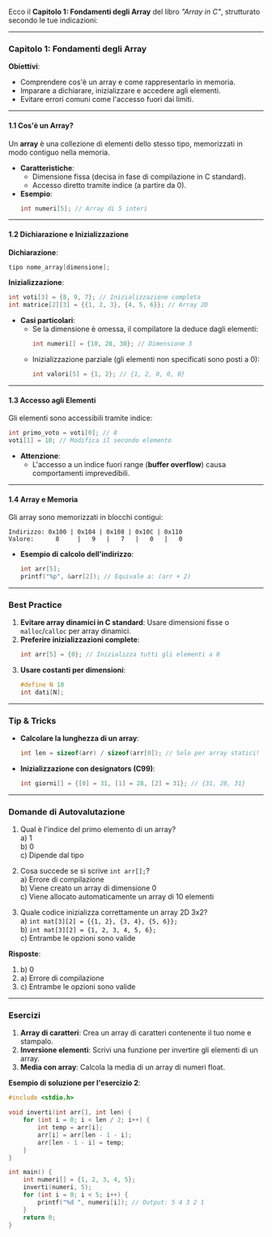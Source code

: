 

Ecco il **Capitolo 1: Fondamenti degli Array** del libro *"Array in C"*, strutturato secondo le tue indicazioni:

---

### **Capitolo 1: Fondamenti degli Array**  
**Obiettivi**:  
- Comprendere cos'è un array e come rappresentarlo in memoria.  
- Imparare a dichiarare, inizializzare e accedere agli elementi.  
- Evitare errori comuni come l'accesso fuori dai limiti.  

---

#### **1.1 Cos'è un Array?**  
Un **array** è una collezione di elementi dello stesso tipo, memorizzati in modo contiguo nella memoria.  
- **Caratteristiche**:  
  - Dimensione fissa (decisa in fase di compilazione in C standard).  
  - Accesso diretto tramite indice (a partire da 0).  
- **Esempio**:  
  ```c  
  int numeri[5]; // Array di 5 interi  
  ```  

---

#### **1.2 Dichiarazione e Inizializzazione**  
**Dichiarazione**:  
```c  
tipo nome_array[dimensione];  
```  
**Inizializzazione**:  
```c  
int voti[3] = {8, 9, 7}; // Inizializzazione completa  
int matrice[2][3] = {{1, 2, 3}, {4, 5, 6}}; // Array 2D  
```  
- **Casi particolari**:  
  - Se la dimensione è omessa, il compilatore la deduce dagli elementi:  
    ```c  
    int numeri[] = {10, 20, 30}; // Dimensione 3  
    ```  
  - Inizializzazione parziale (gli elementi non specificati sono posti a 0):  
    ```c  
    int valori[5] = {1, 2}; // {1, 2, 0, 0, 0}  
    ```  

---

#### **1.3 Accesso agli Elementi**  
Gli elementi sono accessibili tramite indice:  
```c  
int primo_voto = voti[0]; // 8  
voti[1] = 10; // Modifica il secondo elemento  
```  
- **Attenzione**:  
  - L'accesso a un indice fuori range (**buffer overflow**) causa comportamenti imprevedibili.  

---

#### **1.4 Array e Memoria**  
Gli array sono memorizzati in blocchi contigui:  
```
Indirizzo: 0x100 | 0x104 | 0x108 | 0x10C | 0x110  
Valore:      8     |   9   |   7   |   0   |   0  
```  
- **Esempio di calcolo dell'indirizzo**:  
  ```c  
  int arr[5];  
  printf("%p", &arr[2]); // Equivale a: (arr + 2)  
  ```  

---

### **Best Practice**  
1. **Evitare array dinamici in C standard**: Usare dimensioni fisse o `malloc`/`calloc` per array dinamici.  
2. **Preferire inizializzazioni complete**:  
   ```c  
   int arr[5] = {0}; // Inizializza tutti gli elementi a 0  
   ```  
3. **Usare costanti per dimensioni**:  
   ```c  
   #define N 10  
   int dati[N];  
   ```  

---

### **Tip & Tricks**  
- **Calcolare la lunghezza di un array**:  
  ```c  
  int len = sizeof(arr) / sizeof(arr[0]); // Solo per array statici!  
  ```  
- **Inizializzazione con designators (C99)**:  
  ```c  
  int giorni[] = {[0] = 31, [1] = 28, [2] = 31}; // {31, 28, 31}  
  ```  

---

### **Domande di Autovalutazione**  
1. Qual è l'indice del primo elemento di un array?  
   a) 1  
   b) 0  
   c) Dipende dal tipo  

2. Cosa succede se si scrive `int arr[];`?  
   a) Errore di compilazione  
   b) Viene creato un array di dimensione 0  
   c) Viene allocato automaticamente un array di 10 elementi  

3. Quale codice inizializza correttamente un array 2D 3x2?  
   a) `int mat[3][2] = {{1, 2}, {3, 4}, {5, 6}};`  
   b) `int mat[3][2] = {1, 2, 3, 4, 5, 6};`  
   c) Entrambe le opzioni sono valide  

**Risposte**:  
1. b) 0  
2. a) Errore di compilazione  
3. c) Entrambe le opzioni sono valide  

---

### **Esercizi**  
1. **Array di caratteri**: Crea un array di caratteri contenente il tuo nome e stampalo.  
2. **Inversione elementi**: Scrivi una funzione per invertire gli elementi di un array.  
3. **Media con array**: Calcola la media di un array di numeri float.  

**Esempio di soluzione per l'esercizio 2**:  
```c  
#include <stdio.h>  

void inverti(int arr[], int len) {  
    for (int i = 0; i < len / 2; i++) {  
        int temp = arr[i];  
        arr[i] = arr[len - 1 - i];  
        arr[len - 1 - i] = temp;  
    }  
}  

int main() {  
    int numeri[] = {1, 2, 3, 4, 5};  
    inverti(numeri, 5);  
    for (int i = 0; i < 5; i++) {  
        printf("%d ", numeri[i]); // Output: 5 4 3 2 1  
    }  
    return 0;  
}  
```  

